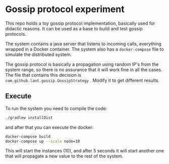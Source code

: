 # Gossip protocol experiment    

This repo holds a toy gossip protocol implementation, basically used for didactic reasons. It can 
be used as a base to build and test gossip protocols.

The system contains a java server that listens to incoming calls, everything wrapped in a Docker container. 
The system also has a `docker-compose` file to simulate the distributed system. 

The gossip protocol is basically a propagation using random IP's from the system range, so there is no 
assurance that it will work fine in all the cases. The file that contains this decision is `com.github.lant.gossip.GossipStrategy` . 
Modify it to get different results. 

## Execute
To run the system you need to compile the code: 
```bash
./gradlew installDist
```

and after that you can execute the docker: 
```bash
docker-compose build
docker-compose up --scale node=10
```

This will start the instances (10), and after 5 seconds it will start another one that will
propagate a new value to the rest of the system. 

